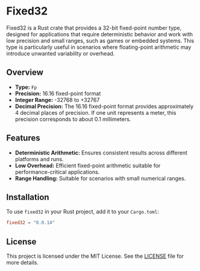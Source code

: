 # Fixed32

Fixed32 is a Rust crate that provides a 32-bit fixed-point number type, designed for applications that require deterministic behavior and work with low precision and small ranges, such as games or embedded systems. This type is particularly useful in scenarios where floating-point arithmetic may introduce unwanted variability or overhead.

## Overview

- **Type:** `Fp`
- **Precision:** 16.16 fixed-point format
- **Integer Range:** -32768 to +32767
- **Decimal Precision:** The 16.16 fixed-point format provides approximately 4 decimal places of precision. If one unit represents a meter, this precision corresponds to about 0.1 millimeters.

## Features

- **Deterministic Arithmetic:** Ensures consistent results across different platforms and runs.
- **Low Overhead:** Efficient fixed-point arithmetic suitable for performance-critical applications.
- **Range Handling:** Suitable for scenarios with small numerical ranges.

## Installation

To use `fixed32` in your Rust project, add it to your `Cargo.toml`:

```toml
fixed32 = "0.0.14"
```

## License

This project is licensed under the MIT License. See the [LICENSE](LICENSE) file for more details.
